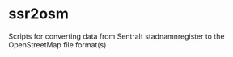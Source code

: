 ssr2osm
=======

Scripts for converting data from Sentralt stadnamnregister to the OpenStreetMap file format(s)
